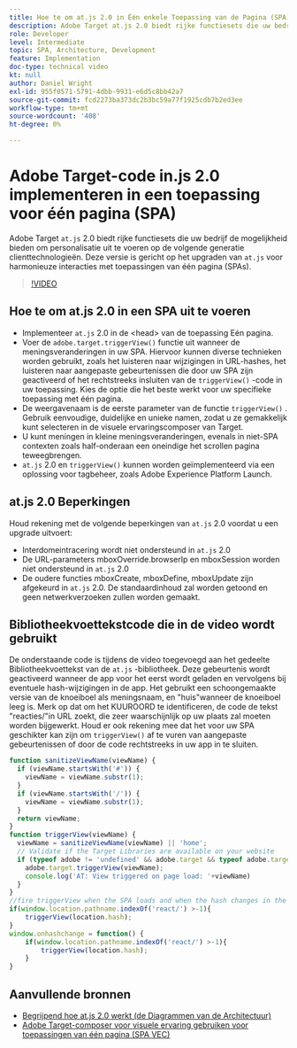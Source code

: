 ```yaml
---
title: Hoe te om at.js 2.0 in Één enkele Toepassing van de Pagina (SPA) uit te voeren
description: Adobe Target at.js 2.0 biedt rijke functiesets die uw bedrijf uitrusten om personalisatie uit te voeren op client-side technologieën van de volgende generatie. Voer de volgende stappen uit om at.js 2.0 te implementeren in een toepassing voor één pagina (SPA).
role: Developer
level: Intermediate
topic: SPA, Architecture, Development
feature: Implementation
doc-type: technical video
kt: null
author: Daniel Wright
exl-id: 955f0571-5791-4dbb-9931-e6d5c8bb42a7
source-git-commit: fcd2273ba373dc2b3bc59a77f1925cdb7b2ed3ee
workflow-type: tm+mt
source-wordcount: '408'
ht-degree: 0%

---
```


# Adobe Target-code in.js 2.0 implementeren in een toepassing voor één pagina (SPA)

Adobe Target `at.js` 2.0 biedt rijke functiesets die uw bedrijf de mogelijkheid bieden om personalisatie uit te voeren op de volgende generatie clienttechnologieën. Deze versie is gericht op het upgraden van `at.js` voor harmonieuze interacties met toepassingen van één pagina (SPAs).

>[!VIDEO](https://video.tv.adobe.com/v/26248?quality=12)

## Hoe te om at.js 2.0 in een SPA uit te voeren

* Implementeer `at.js` 2.0 in de &lt;head> van de toepassing Eén pagina.
* Voer de `adobe.target.triggerView()` functie uit wanneer de meningsveranderingen in uw SPA. Hiervoor kunnen diverse technieken worden gebruikt, zoals het luisteren naar wijzigingen in URL-hashes, het luisteren naar aangepaste gebeurtenissen die door uw SPA zijn geactiveerd of het rechtstreeks insluiten van de `triggerView()` -code in uw toepassing. Kies de optie die het beste werkt voor uw specifieke toepassing met één pagina.
* De weergavenaam is de eerste parameter van de functie `triggerView()` . Gebruik eenvoudige, duidelijke en unieke namen, zodat u ze gemakkelijk kunt selecteren in de visuele ervaringscomposer van Target.
* U kunt meningen in kleine meningsveranderingen, evenals in niet-SPA contexten zoals half-onderaan een oneindige het scrollen pagina teweegbrengen.
* `at.js` 2.0 en `triggerView()` kunnen worden geïmplementeerd via een oplossing voor tagbeheer, zoals Adobe Experience Platform Launch.

## at.js 2.0 Beperkingen

Houd rekening met de volgende beperkingen van `at.js` 2.0 voordat u een upgrade uitvoert:

* Interdomeintracering wordt niet ondersteund in `at.js` 2.0
* De URL-parameters mboxOverride.browserIp en mboxSession worden niet ondersteund in `at.js` 2.0
* De oudere functies mboxCreate, mboxDefine, mboxUpdate zijn afgekeurd in `at.js` 2.0. De standaardinhoud zal worden getoond en geen netwerkverzoeken zullen worden gemaakt.

## Bibliotheekvoettekstcode die in de video wordt gebruikt

De onderstaande code is tijdens de video toegevoegd aan het gedeelte Bibliotheekvoettekst van de `at.js` -bibliotheek. Deze gebeurtenis wordt geactiveerd wanneer de app voor het eerst wordt geladen en vervolgens bij eventuele hash-wijzigingen in de app. Het gebruikt een schoongemaakte versie van de knoeiboel als meningsnaam, en &quot;huis&quot;wanneer de knoeiboel leeg is. Merk op dat om het KUUROORD te identificeren, de code de tekst &quot;reacties/&quot;in URL zoekt, die zeer waarschijnlijk op uw plaats zal moeten worden bijgewerkt. Houd er ook rekening mee dat het voor uw SPA geschikter kan zijn om `triggerView()` af te vuren van aangepaste gebeurtenissen of door de code rechtstreeks in uw app in te sluiten.

```javascript
function sanitizeViewName(viewName) {
  if (viewName.startsWith('#')) {
    viewName = viewName.substr(1);
  }
  if (viewName.startsWith('/')) {
    viewName = viewName.substr(1);
  }
  return viewName;
}
function triggerView(viewName) {
  viewName = sanitizeViewName(viewName) || 'home';
  // Validate if the Target Libraries are available on your website
  if (typeof adobe != 'undefined' && adobe.target && typeof adobe.target.triggerView === 'function') {
    adobe.target.triggerView(viewName);
    console.log('AT: View triggered on page load: '+viewName)
  }
}
//fire triggerView when the SPA loads and when the hash changes in the SPA
if(window.location.pathname.indexOf('react/') >-1){
    triggerView(location.hash);
}
window.onhashchange = function() {
    if(window.location.pathname.indexOf('react/') >-1){
        triggerView(location.hash);
    }
}
```

## Aanvullende bronnen

* [ Begrijpend hoe at.js 2.0 werkt (de Diagrammen van de Architectuur) ](understanding-how-atjs-20-works.md)
* [Adobe Target-composer voor visuele ervaring gebruiken voor toepassingen van één pagina (SPA VEC)](../experiences/use-the-visual-experience-composer-for-single-page-applications.md)
